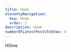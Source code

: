 ```yaml
---
title: Home
eleventyNavigation:
  key: Home
  order: 1
description: Home
numberOfLatestPostsToShow: 4
---
```

HOme
